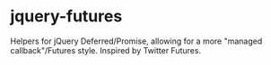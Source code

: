 jquery-futures
==============

Helpers for jQuery Deferred/Promise, allowing for a more "managed callback"/Futures style. Inspired by Twitter Futures.
